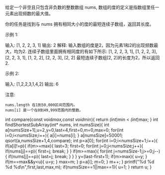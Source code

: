 给定一个非空且只包含非负数的整数数组 nums, 数组的度的定义是指数组里任一元素出现频数的最大值。

你的任务是找到与 nums 拥有相同大小的度的最短连续子数组，返回其长度。

示例 1:

输入: [1, 2, 2, 3, 1]
输出: 2
解释: 
输入数组的度是2，因为元素1和2的出现频数最大，均为2.
连续子数组里面拥有相同度的有如下所示:
[1, 2, 2, 3, 1], [1, 2, 2, 3], [2, 2, 3, 1], [1, 2, 2], [2, 2, 3], [2, 2]
最短连续子数组[2, 2]的长度为2，所以返回2.

示例 2:

输入: [1,2,2,3,1,4,2]
输出: 6

注意:

    nums.length 在1到50,000区间范围内。
    nums[i] 是一个在0到49,999范围内的整数。

int compare(const void*max,const void*min){
    return *(int*)min < *(int*)max;
}
int findShortestSubArray(int* nums, int numsSize){
    int a[numsSize+1],u=2,y=0,last=4,first=0,m=0,max=0;
    for(int i=0;i<numsSize;i++){
        a[i]=nums[i];
    }
    a[numsSize]=50001;
    qsort(a,numsSize+1,4,compare);
    int p=a[0];
    for(int i=0;i<numsSize+1;i++){
        if(a[i]!=p){
            if(m>=max){
                last=3;
                first=0;
                for(int j=0;j<numsSize;j++){
                    if(nums[j]==p){
                        first=j;
                        break;
                    }
                }
                if(m>=max){
                    for(int j=numsSize-1;j>=0;j--){
                        if(nums[j]==p){
                        last=j;
                        break;
                        }
                    }
                }
                y=(last-first+1);
                if(m>max){
                    u=y;
                }
                if(m==max&&y<u){
                    u=y;
                }
                max=m;
            }
            p=a[i];
            m=0;
        }
        m++;
    }
    printf("%d %d %d %d\n",first,last,max,m);
    if(numsSize==1||max==1){
        u=1;
    }
    return u;
}
